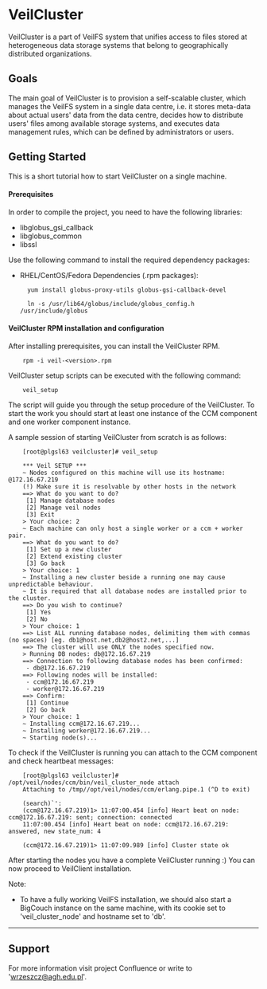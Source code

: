 VeilCluster
===========

VeilCluster is a part of VeilFS system that unifies access to files stored at heterogeneous data storage systems that belong to geographically distributed organizations.


Goals
-----

The main goal of VeilCluster is to provision a self-scalable cluster, which manages the VeilFS system in a single data centre, i.e. it stores meta-data about actual users' data from the data centre, decides how to distribute users' files among available storage systems, and executes data management rules, which can be defined by administrators or users.


Getting Started
---------------

This is a short tutorial how to start VeilCluster on a single machine.

#### Prerequisites

In order to compile the project, you need to have the following libraries:

* libglobus_gsi_callback
* libglobus_common
* libssl

Use the following command to install the required dependency packages:

* RHEL/CentOS/Fedora Dependencies (.rpm packages):

        yum install globus-proxy-utils globus-gsi-callback-devel

        ln -s /usr/lib64/globus/include/globus_config.h /usr/include/globus


#### VeilCluster RPM installation and configuration

After installing prerequisites, you can install the VeilCluster RPM.

        rpm -i veil-<version>.rpm


VeilCluster setup scripts can be executed with the following command:
        
        veil_setup

The script will guide you through the setup procedure of the VeilCluster. To start the work you should start at least one instance of the CCM component and one worker component instance. 

A sample session of starting VeilCluster from scratch is as follows:

        [root@plgsl63 veilcluster]# veil_setup 

        *** Veil SETUP ***
        ~ Nodes configured on this machine will use its hostname: @172.16.67.219
        (!) Make sure it is resolvable by other hosts in the network
        ==> What do you want to do?
         [1] Manage database nodes
         [2] Manage veil nodes
         [3] Exit
        > Your choice: 2
        ~ Each machine can only host a single worker or a ccm + worker pair.
        ==> What do you want to do?
         [1] Set up a new cluster
         [2] Extend existing cluster
         [3] Go back
        > Your choice: 1
        ~ Installing a new cluster beside a running one may cause unpredictable behaviour.
        ~ It is required that all database nodes are installed prior to the cluster.
        ==> Do you wish to continue?
         [1] Yes
         [2] No
        > Your choice: 1
        ==> List ALL running database nodes, delimiting them with commas (no spaces) [eg. db1@host.net,db2@host2.net,...]
        ==> The cluster will use ONLY the nodes specified now.
        > Running DB nodes: db@172.16.67.219
        ==> Connection to following database nodes has been confirmed:
         - db@172.16.67.219
        ==> Following nodes will be installed:
         - ccm@172.16.67.219
         - worker@172.16.67.219
        ==> Confirm:
         [1] Continue
         [2] Go back
        > Your choice: 1
        ~ Installing ccm@172.16.67.219...
        ~ Installing worker@172.16.67.219...
        ~ Starting node(s)...

To check if the VeilCluster is running you can attach to the CCM component and check heartbeat messages:

        [root@plgsl63 veilcluster]# /opt/veil/nodes/ccm/bin/veil_cluster_node attach
        Attaching to /tmp//opt/veil/nodes/ccm/erlang.pipe.1 (^D to exit)

        (search)`': 
        (ccm@172.16.67.219)1> 11:07:00.454 [info] Heart beat on node: ccm@172.16.67.219: sent; connection: connected
        11:07:00.454 [info] Heart beat on node: ccm@172.16.67.219: answered, new state_num: 4

        (ccm@172.16.67.219)1> 11:07:09.989 [info] Cluster state ok
 

After starting the nodes you have a complete VeilCluster running :) You can now proceed to VeilClient installation.


Note:

* To have a fully working VeilFS installation, we should also start a BigCouch instance on the same machine, with its cookie set to 'veil_cluster_node' and hostname set to 'db'. 


-------------------------------------------------------------------------------


Support
-------
For more information visit project Confluence or write to 'wrzeszcz@agh.edu.pl'.